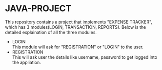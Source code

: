 # JAVA-PROJECT
This repository contains a project that implements "EXPENSE TRACKER", which has 3 modules(LOGIN, TRANSACTION, REPORTS). Below is the detailed explaination of all the three modules.
- LOGIN  
This module will ask for "REGISTRATION" or "LOGIN" to the user.  
- REGISTRATION  
This will ask user the details like username, password to get logged into the appliation.
